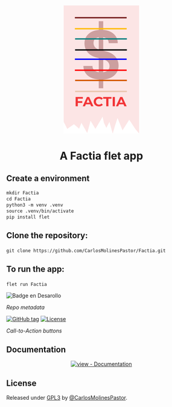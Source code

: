 <p align="center">
<img src="https://github.com/CarlosMolinesPastor/Factia/blob/main/assets/icon.png"> 
</p>
                                                                                                  
<h1 align="center">A Factia flet app</h1>

                 
## Create a environment

```
mkdir Factia
cd Factia
python3 -m venv .venv
source .venv/bin/activate
pip install flet
```

## Clone the repository:

```git clone https://github.com/CarlosMolinesPastor/Factia.git```

## To run the app:

```flet run Factia```

![Badge en Desarollo](https://img.shields.io/badge/STATUS-EN%20DESAROLLO-green)

<i>Repo metadata</i>

<a href="https://github.com/CarlosMolinesPastor/Factia/releases/"><img src="https://img.shields.io/github/tag/CarlosMolinesPastor/Factia?include_prereleases=&sort=semver&color=blue" alt="GitHub tag"></a>
<a href="#license"><img src="https://img.shields.io/badge/License-GPL3-blue" alt="License"></a>

<i>Call-to-Action buttons</i>

<div align="center">
</div>
<h2>Documentation</h2>
<div align="center">
<a href="/docs/" title="Go to project documentation"><img src="https://img.shields.io/badge/view-Documentation-blue?style=for-the-badge" alt="view - Documentation"></a>

</div>
<h2>License</h2>
Released under <a href="/LICENSE">GPL3</a> by <a href="https://github.com/CarlosMolinesPastor">@CarlosMolinesPastor</a>.
